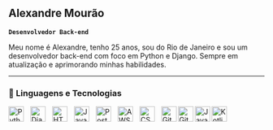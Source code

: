 ## Alexandre Mourão

**`Desenvolvedor Back-end`**

Meu nome é Alexandre, tenho 25 anos, sou do Rio de Janeiro e sou um desenvolvedor back-end com foco em Python e Django.
Sempre em atualização e aprimorando minhas habilidades.

---

### 🤖 Linguagens e Tecnologias
<img 
  align="left"
  alt="Python"
  title="Python"
  width="30px"
  style="padding-right: 10px"
  src="https://cdn.jsdelivr.net/gh/devicons/devicon@latest/icons/python/python-original.svg" 
/>

 <img 
  align="left"
  alt="Django"
  title="Django"
  width="30px"
  style="padding-right: 10px"
  src="https://cdn.jsdelivr.net/gh/devicons/devicon@latest/icons/django/django-plain.svg" 
/>

 <img 
  align="left"
  alt="HTML"
  title="HTML"
  width="30px"
  style="padding-right: 10px"
  src="https://cdn.jsdelivr.net/gh/devicons/devicon@latest/icons/html5/html5-original.svg"
/>

<img
  align="left"
  alt="JavaScript"
  title="JavaScript"
  width="30px"
  style="padding-right: 10px"
  src="https://cdn.jsdelivr.net/gh/devicons/devicon@latest/icons/javascript/javascript-original.svg" 
/>

<img
  align="left"
  alt="Postgresql"
  title="Postgresql"
  width="30px"
  style="padding-right: 10px"
  src="https://cdn.jsdelivr.net/gh/devicons/devicon@latest/icons/postgresql/postgresql-original.svg" 
/>

<img
  align="left"
  alt="AWS"
  title="AWS"
  width="30px"
  style="padding-right: 10px"
  src="https://cdn.jsdelivr.net/gh/devicons/devicon@latest/icons/amazonwebservices/amazonwebservices-original-wordmark.svg" 
/>

<img 
  align="left"
  alt="CSS"
  title="CSS"
  width="30px"
  style="padding-right: 10px"
  src="https://cdn.jsdelivr.net/gh/devicons/devicon@latest/icons/css3/css3-original.svg" 
/>

<img 
  align="left"
  alt="Git"
  title="Git"
  width="30px"
  src="https://cdn.jsdelivr.net/gh/devicons/devicon@latest/icons/git/git-original.svg" 
/>

<img 
  align="left"
  alt="Github"
  title="Github"
  width="30px"
  src="https://cdn.jsdelivr.net/gh/devicons/devicon@latest/icons/github/github-original.svg" 
  />
          

<img 
  align="left"
  alt="Java"
  title="Java"
  width="30px"
  src="https://cdn.jsdelivr.net/gh/devicons/devicon@latest/icons/java/java-original.svg" 
/>

<img 
  align="left"
  alt="Kotlin"
  title="Kotlin"
  width="30px"
  src="https://cdn.jsdelivr.net/gh/devicons/devicon@latest/icons/kotlin/kotlin-original.svg" 
/>
          
          
          
          
          

          
<!--
**AlexandreNMourao/AlexandreNMourao** is a ✨ _special_ ✨ repository because its `README.md` (this file) appears on your GitHub profile.

Here are some ideas to get you started:

- 🔭 I’m currently working on ...
- 🌱 I’m currently learning ...
- 👯 I’m looking to collaborate on ...
- 🤔 I’m looking for help with ...
- 💬 Ask me about ...
- 📫 How to reach me: ...
- 😄 Pronouns: ...
- ⚡ Fun fact: ...
-->
